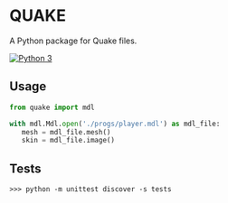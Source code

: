 # QUAKE
A Python package for Quake files.

[![Python 3](https://img.shields.io/badge/python-3-blue.svg)]()

## Usage
```python
from quake import mdl

with mdl.Mdl.open('./progs/player.mdl') as mdl_file:
   mesh = mdl_file.mesh()
   skin = mdl_file.image()
```

## Tests
```
>>> python -m unittest discover -s tests
```
